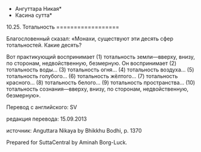 * Ангуттара Никая*
* Касина сутта*

10\.25\. Тотальность
\=\=\=\=\=\=\=\=\=\=\=\=\=\=\=\=\=\=

Благословенный сказал: «Монахи, существуют эти десять сфер тотальностей\. Какие десять?

Вот практикующий воспринимает \(1\) тотальность земли—вверху, внизу, по сторонам, недвойственную, безмерную\. Он воспринимает \(2\) тотальность воды… \(3\) тотальность огня… \(4\) тотальность воздуха… \(5\) тотальность голубого… \(6\) тотальность жёлтого… \(7\) тотальность красного… \(8\) тотальность белого… \(9\) тотальность пространства… \(10\) тотальность сознания—вверху, внизу, по сторонам, недвойственную, безмерную»\.

Перевод с английского: SV

редакция перевода: 15\.09\.2013

источник: Anguttara Nikaya by Bhikkhu Bodhi, p\. 1370

Prepared for SuttaCentral by Aminah Borg\-Luck\.